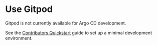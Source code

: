 # Use Gitpod

Gitpod is not currently available for Argo CD development.

See the [Contributors Quickstart](contributors-quickstart.md) guide to set up a minimal development environment.
